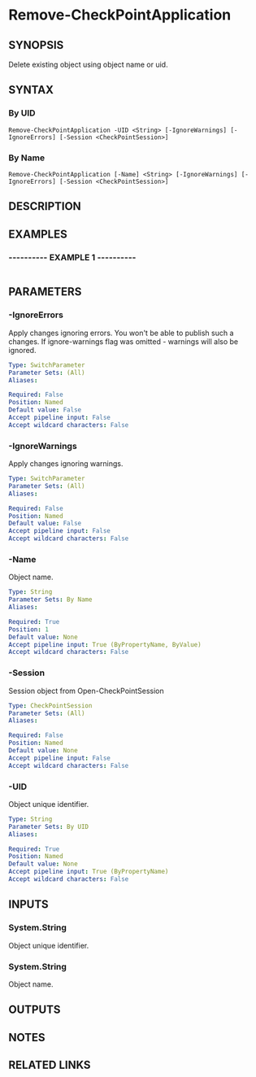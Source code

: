 # Remove-CheckPointApplication

## SYNOPSIS
Delete existing object using object name or uid.

## SYNTAX

### By UID
```
Remove-CheckPointApplication -UID <String> [-IgnoreWarnings] [-IgnoreErrors] [-Session <CheckPointSession>]
```

### By Name
```
Remove-CheckPointApplication [-Name] <String> [-IgnoreWarnings] [-IgnoreErrors] [-Session <CheckPointSession>]
```

## DESCRIPTION

## EXAMPLES

### ----------  EXAMPLE 1  ----------
```

```

## PARAMETERS

### -IgnoreErrors
Apply changes ignoring errors.
You won't be able to publish such a changes.
If ignore-warnings flag was omitted - warnings will also be ignored.

```yaml
Type: SwitchParameter
Parameter Sets: (All)
Aliases: 

Required: False
Position: Named
Default value: False
Accept pipeline input: False
Accept wildcard characters: False
```

### -IgnoreWarnings
Apply changes ignoring warnings.

```yaml
Type: SwitchParameter
Parameter Sets: (All)
Aliases: 

Required: False
Position: Named
Default value: False
Accept pipeline input: False
Accept wildcard characters: False
```

### -Name
Object name.

```yaml
Type: String
Parameter Sets: By Name
Aliases: 

Required: True
Position: 1
Default value: None
Accept pipeline input: True (ByPropertyName, ByValue)
Accept wildcard characters: False
```

### -Session
Session object from Open-CheckPointSession

```yaml
Type: CheckPointSession
Parameter Sets: (All)
Aliases: 

Required: False
Position: Named
Default value: None
Accept pipeline input: False
Accept wildcard characters: False
```

### -UID
Object unique identifier.

```yaml
Type: String
Parameter Sets: By UID
Aliases: 

Required: True
Position: Named
Default value: None
Accept pipeline input: True (ByPropertyName)
Accept wildcard characters: False
```

## INPUTS

### System.String
Object unique identifier.

### System.String
Object name.

## OUTPUTS

## NOTES

## RELATED LINKS

